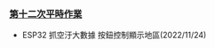### [第十二次平時作業](https://flipclass.stust.edu.tw/course/homework/58930)
- ESP32 抓空汙大數據 按鈕控制顯示地區(2022/11/24)
